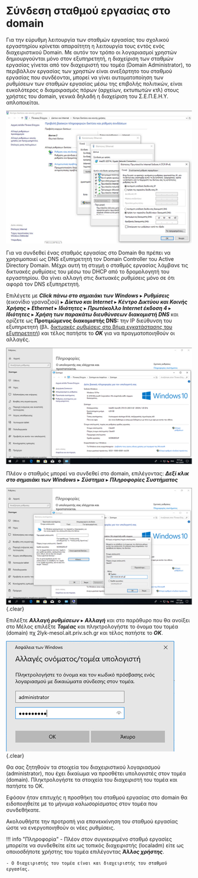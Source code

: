 # Σύνδεση σταθμού εργασίας στο domain

Για την εύρυθμη λειτουργία των σταθμών εργασίας του σχολικού εργαστηρίου
κρίνεται απαραίτητη η λειτουργία τους εντός ενός διαχειριστικού Domain. Με
αυτόν τον τρόπο οι λογαριασμοί χρηστών δημιουργούνται μόνο στον εξυπηρετητή, η
διαχείριση των σταθμών εργασίας γίνεται από τον διαχειριστή του τομέα (Domain
Administrator), το περιβάλλον εργασίας των χρηστών είναι ανεξάρτητο του σταθμού
εργασίας που συνδέονται, μπορεί να γίνει αυτοματοποίηση των ρυθμίσεων των
σταθμών εργασίας μέσω της επιβολής πολιτικών, είναι ευκολότερος ο διαμοιρασμός
πόρων (αρχείων, εκτυπωτών κτλ) στους χρήστες του domain, γενικά δηλαδή η διαχείριση του Σ.Ε.Π.Ε.Η.Υ. απλοποιείται.

[![](01-change-dns-settings.png)](01-change-dns-settings.png)

Για να συνδεθεί ένας σταθμός εργασίας στο Domain θα πρέπει να χρησιμοποιεί ως DNS εξυπηρετητή τον Domain Controller του Active Directory Domain. Μέχρι αυτή τη στιγμή ο σταθμός εργασίας λάμβανε τις δικτυακές ρυθμίσεις του μέσω του DHCP από το δρομολογητή του εργαστηρίου. Θα γίνει αλλαγή στις δικτυακές ρυθμίσεις μόνο σε ότι αφορά τον DNS εξυπηρετητή.

Επιλέγετε με ***Click πάνω στο σημαιάκι των Windows*** ▸ ***Ρυθμίσεις*** (εικονίδιο γραναζιού) ▸ ***Δίκτυο και Internet*** ▸ ***Κέντρο Δικτύου και Κοινής Χρήσης*** ▸ ***Ethernet*** ▸ ***Ιδιότητες*** ▸ ***Πρωτόκολλο Internet έκδοση 4*** ▸ ***Ιδιότητες*** ▸ ***Χρήση των παρακάτω διευθύνσεων διακομιστή DNS*** και ορίζετε ως **Προτιμώμενος διακομιστής DNS:** την IP διεύθυνση του εξυπηρετητή (βλ. [δικτυακές ρυθμίσεις στο βήμα εγκατάστασης του εξυπηρετητή](../server-installation/#server-ip-dns-settings)) και τέλος πατήστε το ***OK*** για να πραγματοποιηθούν οι αλλαγές.

[![](02-system-properties.png)](02-system-properties.png)

Πλέον ο σταθμός μπορεί να συνδεθεί στο domain, επιλέγοντας: ***Δεξί κλικ στο σημαιάκι των Windows*** ▸ ***Σύστημα*** ▸ ***Πληροφορίες Συστήματος***

[![](03-join-domain.png)](03-join-domain.png)
{.clear}

Επιλέξτε ***Αλλαγή ρυθμίσεων*** ▸ ***Αλλαγή*** και στο παράθυρο που θα ανοίξει στο Μέλος επιλέξτε ***Τομέας*** και πληκτρολογήστε το όνομα του τομέα (domain) πχ 2lyk-mesol.ait.priv.sch.gr και τέλος πατήστε το ***OK***.

[![](04-admin-credentials.png)](04-admin-credentials.png)
{.clear}

Θα σας ζητηθούν τα στοιχεία του διαχειριστικού λογαριασμού (administrator), που έχει δικαίωμα να προσθέτει υπολογιστές στον τομέα (domain). Πληκτρολογήστε τα στοιχεία του διαχειριστή του τομέα και πατήστε το OK.

Εφόσον ήταν επιτυχής η προσθήκη του σταθμού εργασίας στο domain θα ειδοποιηθείτε με το μήνυμα καλωσορίσματος στον τομέα που συνδεθήκατε.

Ακολουθήστε την προτροπή για επανεκκίνηση του σταθμού εργασίας ώστε να ενεργοποιηθούν οι νέες ρυθμίσεις.

!!! info "Πληροφορία"
    - Πλέον στον συγκεκριμένο σταθμό εργασίες μπορείτε να συνδεθείτε είτε ως τοπικός διαχειριστής (localadm) είτε ως οποιοσδήποτε χρήστης του τομέα επιλέγοντας ***Άλλος χρήστης***.

    - Ο διαχειριστής του τομέα είναι και διαχειριστής του σταθμού εργασίας.
